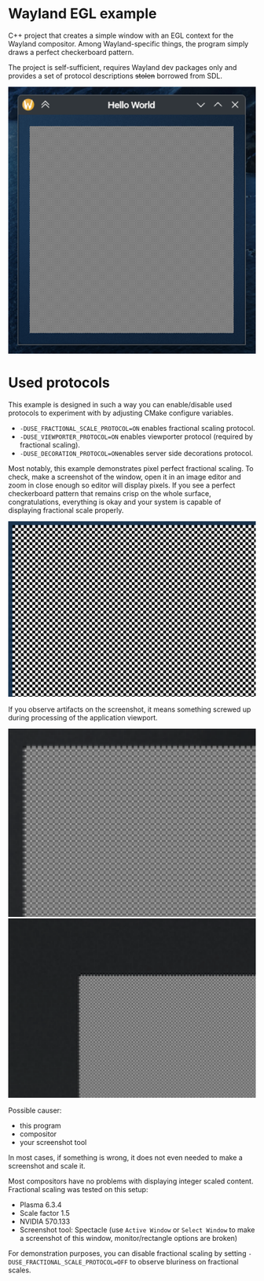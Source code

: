 # Wayland EGL example

C++ project that creates a simple window with an EGL context for the Wayland compositor. Among Wayland-specific things,
the program simply draws a perfect checkerboard pattern.

The project is self-sufficient, requires Wayland dev packages only and provides a set of protocol descriptions
~~stolen~~ borrowed from SDL.

![Demo](docs/Screenshot_20250425_193619.png)

# Used protocols

This example is designed in such a way you can enable/disable used protocols to experiment with by adjusting CMake
configure variables.

- `-DUSE_FRACTIONAL_SCALE_PROTOCOL=ON` enables fractional scaling protocol.
- `-DUSE_VIEWPORTER_PROTOCOL=ON` enables viewporter protocol (required by fractional scaling).
- `-DUSE_DECORATION_PROTOCOL=ON`enables server side decorations protocol.

Most notably, this example demonstrates pixel perfect fractional scaling. To check, make a screenshot of the window,
open it in an image editor and zoom in close enough so editor will display pixels. If you see a perfect checkerboard
pattern that remains crisp on the whole surface, congratulations, everything is okay and your system is capable of
displaying fractional scale properly.

![Perfect](docs/Screenshot_20250425_194507.png)

If you observe artifacts on the screenshot, it means something screwed up during processing of the application viewport.

![Bad1](docs/Screenshot_20250425_195017.png)
![Bad2](docs/Screenshot_20250425_200237.png)

Possible causer:

- this program
- compositor
- your screenshot tool

In most cases, if something is wrong, it does not even needed to make a screenshot and scale it.

Most compositors have no problems with displaying integer scaled content. Fractional scaling was tested on this setup:

- Plasma 6.3.4
- Scale factor 1.5
- NVIDIA 570.133
- Screenshot tool: Spectacle (use `Active Window` or `Select Window` to make a screenshot of this window,
  monitor/rectangle options are broken)

For demonstration purposes, you can disable fractional scaling by setting `-DUSE_FRACTIONAL_SCALE_PROTOCOL=OFF` to
observe bluriness on fractional scales.

